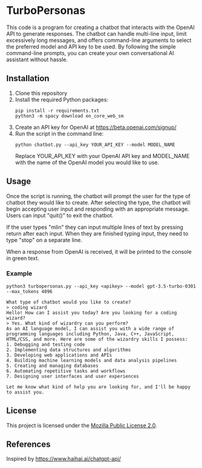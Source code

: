 # TurboPersonas
This code is a program for creating a chatbot that interacts with the OpenAI API to generate responses. The chatbot can handle multi-line input, limit excessively long messages, and offers command-line arguments to select the preferred model and API key to be used. By following the simple command-line prompts, you can create your own conversational AI assistant without hassle.

## Installation

1. Clone this repository
2. Install the required Python packages:
    ```
    pip install -r requirements.txt
    python3 -m spacy download en_core_web_sm
    ```
3. Create an API key for OpenAI at https://beta.openai.com/signup/
4. Run the script in the command line:
    ```
    python chatbot.py --api_key YOUR_API_KEY --model MODEL_NAME
    ```
    Replace YOUR_API_KEY with your OpenAI API key and MODEL_NAME with the name of the OpenAI model you would like to use.

## Usage

Once the script is running, the chatbot will prompt the user for the type of chatbot they would like to create. After selecting the type, the chatbot will begin accepting user input and responding with an appropriate message. Users can input "quit()" to exit the chatbot.

If the user types "mlin" they can input multiple lines of text by pressing return after each input. When they are finished typing input, they need to type "stop" on a separate line.

When a response from OpenAI is received, it will be printed to the console in green text.

### Example

`python3 turbopersonas.py --api_key <apikey> --model gpt-3.5-turbo-0301 --max_tokens 4096`
```
What type of chatbot would you like to create? 
> coding wizard
Hello! How can I assist you today? Are you looking for a coding wizard?
> Yes. What kind of wizardry can you perform?
As an AI language model, I can assist you with a wide range of programming languages including Python, Java, C++, JavaScript, HTML/CSS, and more. Here are some of the wizardry skills I possess:
1. Debugging and testing code
2. Implementing data structures and algorithms
3. Developing web applications and APIs
4. Building machine learning models and data analysis pipelines
5. Creating and managing databases
6. Automating repetitive tasks and workflows
7. Designing user interfaces and user experiences

Let me know what kind of help you are looking for, and I'll be happy to assist you.
```

## License

This project is licensed under the [Mozilla Public License 2.0](./LICENSE).

## References
Inspired by https://www.haihai.ai/chatgpt-api/

